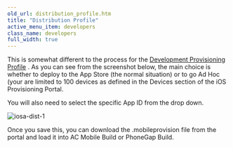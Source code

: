 ```yaml
---
old_url: distribution_profile.htm
title: "Distribution Profile"
active_menu_item: developers
class_name: developers
full_width: true
---
```



This is somewhat different to the process for the [Development Provisioning Profile](/developers/documentation/ac-mobile-build-phonegap/certificates/manual/ios-keys-and-certificates/do-it-yourself-guide/setting-up-for-development/create-a-provisioning-profile) . As you can see from the screenshot below, the main choice is whether to deploy to the App Store (the normal situation) or to go Ad Hoc (your are limited to 100 devices as defined in the Devices section of the iOS Provisioning Portal.

You will also need to select the specific App ID from the drop down.

![iosa-dist-1](/img/docs/iosa-dist-1.zoom68.png)

Once you save this, you can download the .mobileprovision file from the portal and load it into AC Mobile Build or PhoneGap Build.


